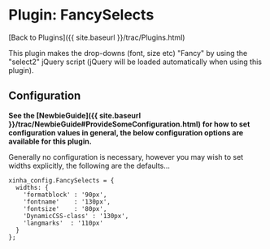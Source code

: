 # Plugin: FancySelects 

[Back to Plugins]({{ site.baseurl }}/trac/Plugins.html)

This plugin makes the drop-downs (font, size etc) "Fancy" by using the "select2" jQuery script (jQuery will be loaded automatically when using this plugin).

## Configuration

**See the [NewbieGuide]({{ site.baseurl }}/trac/NewbieGuide#ProvideSomeConfiguration.html) for how to set configuration values in general, the below configuration options are available for this plugin.**

Generally no configuration is necessary, however you may wish to set widths explicitly, the following are the defaults...

```
xinha_config.FancySelects = {
  widths: {
    'formatblock' : '90px',
    'fontname'    : '130px',
    'fontsize'    : '80px',
    'DynamicCSS-class' : '130px',
    'langmarks'  : '110px'
  }
};
```
